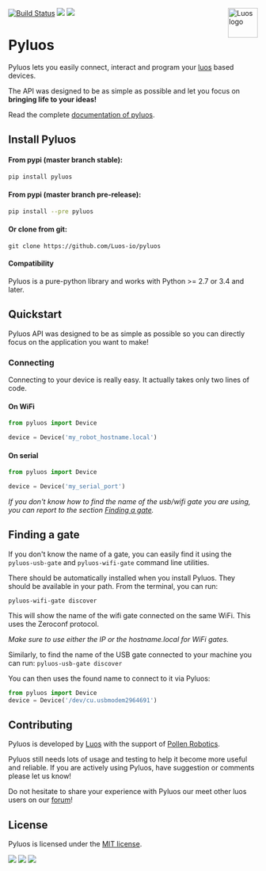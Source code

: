 <a href="https://luos.io"><img src="https://www.luos.io/wp-content/uploads/2020/03/Luos-color.png" alt="Luos logo" title="Luos" align="right" height="60" /></a>

[![Build Status](https://travis-ci.org/pollen-robotics/pyluos.svg?branch=master)](https://travis-ci.org/pollen-robotics/pyluos)
[![](http://certified.luos.io)](https://luos.io)
[![](https://img.shields.io/github/license/Luos-io/Pyluos)](https://github.com/Luos-io/Pyluos/blob/master/LICENSE)

# Pyluos

Pyluos lets you easily connect, interact and program your [luos](https://www.luos.io) based devices.

The API was designed to be as simple as possible and let you focus on **bringing life to your ideas!**

Read the complete [documentation of pyluos](https://docs.luos.io/pages/high/pyluos.html).

## Install Pyluos

#### From pypi (master branch stable):
```bash
pip install pyluos
```

#### From pypi (master branch pre-release):
```bash
pip install --pre pyluos
```

#### Or clone from git:
```
git clone https://github.com/Luos-io/pyluos
```

#### Compatibility

Pyluos is a pure-python library and works with Python >= 2.7 or 3.4 and later.

## Quickstart

Pyluos API was designed to be as simple as possible so you can directly focus on the application you want to make!

### Connecting

Connecting to your device is really easy. It actually takes only two lines of code.

#### On WiFi

```python
from pyluos import Device

device = Device('my_robot_hostname.local')
```

#### On serial

```python
from pyluos import Device

device = Device('my_serial_port')
```

*If you don't know how to find the name of the usb/wifi gate you are using, you can report to the section [Finding  a gate](#finding-a-gate).*

## Finding a gate

If you don't know the name of a gate, you can easily find it using the ```pyluos-usb-gate``` and ```pyluos-wifi-gate``` command line utilities.

There should be automatically installed when you install Pyluos. They should be available in your path. From the terminal, you can run:

```pyluos-wifi-gate discover```

This will show the name of the wifi gate connected on the same WiFi. This uses the Zeroconf protocol.

*Make sure to use either the IP or the hostname.local for WiFi gates.*

Similarly, to find the name of the USB gate connected to your machine you can run:
```pyluos-usb-gate discover```

You can then uses the found name to connect to it via Pyluos:

```python
from pyluos import Device
device = Device('/dev/cu.usbmodem2964691')
```

## Contributing

Pyluos is developed by [Luos](https://www.luos.io) with the support of [Pollen Robotics](http://pollen-robotics.com/).

Pyluos still needs lots of usage and testing to help it become more useful and reliable. If you are actively using Pyluos, have suggestion or comments  please let us know!

Do not hesitate to share your experience with Pyluos our meet other luos users on our [forum](https://community.luos.io)!

## License

Pyluos is licensed under the [MIT license](./LICENSE).

[![](https://img.shields.io/discourse/topics?server=https%3A%2F%2Fcommunity.luos.io&logo=Discourse)](https://community.luos.io)
[![](https://img.shields.io/badge/Luos-Documentation-34A3B4)](https://doc.luos.io)
[![](https://img.shields.io/badge/LinkedIn-Follow%20us-0077B5?style=flat&logo=linkedin)](https://www.linkedin.com/company/luos)
